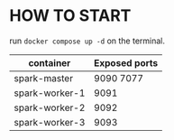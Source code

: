 # HOW TO START

run ```docker compose up -d``` on the terminal.

container|Exposed ports
---|---
spark-master|9090 7077
spark-worker-1|9091
spark-worker-2|9092
spark-worker-3|9093